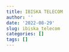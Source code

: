 ```yaml
---
title: IBISKA TELECOM
author: ''
date: '2022-08-29'
slug: ibiska_telecom
categories: []
tags: []
---
```

